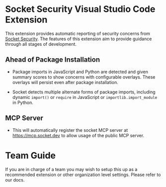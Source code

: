 # Socket Security Visual Studio Code Extension

This extension provides automatic reporting of security concerns from [Socket Security](https://socket.dev). The features of this extension aim to provide guidance through all stages of development.

## Ahead of Package Installation

* Package imports in JavaScript and Python are detected and given summary scores to show concerns with configurable overlays. These overlays will persist even after package installation.

* Socket detects multiple alternate forms of package imports, including dynamic `import()` or `require` in JavaScript or `importlib.import_module` in Python.

## MCP Server

* This will automatically register the socket MCP server at https://mcp.socket.dev to allow usage of the public MCP server.

# Team Guide

If you are in charge of a team you may wish to setup this up as a recommended extension or other organization level settings. Please refer to our docs.
